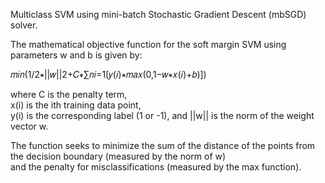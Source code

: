 Multiclass SVM using mini-batch Stochastic Gradient Descent (mbSGD) solver.

The mathematical objective function for the soft margin SVM using parameters w and b is given by:   

𝑚𝑖𝑛(1/2∗||𝑤||2+𝐶∗∑𝑛𝑖=1[𝑦(𝑖)∗𝑚𝑎𝑥(0,1−𝑤∗𝑥(𝑖)+𝑏)])      

where C is the penalty term,   
x(i) is the ith training data point,   
y(i) is the corresponding label (1 or -1), and ||w|| is the norm of the weight vector w.   

The function seeks to minimize the sum of the distance of the points from the decision boundary (measured by the norm of w)   
and the penalty for misclassifications (measured by the max function).
